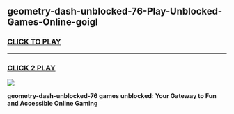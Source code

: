 
## geometry-dash-unblocked-76-Play-Unblocked-Games-Online-goigl
<h3>
<a href="https://premium76.site?title=geometry-dash-unblocked-76&ref=25A">CLICK TO PLAY</a></h3>
<hr>

<h3>
<a href="https://premium76.site?title=geometry-dash-unblocked-76&ref=25A">CLICK 2 PLAY</a>
  
</h3>

<a href="https://premium76.site?title=geometry-dash-unblocked-76&ref=25A"><img src="https://clearcache.store/games.png"></a>


**geometry-dash-unblocked-76 games unblocked: Your Gateway to Fun and Accessible Online Gaming**

